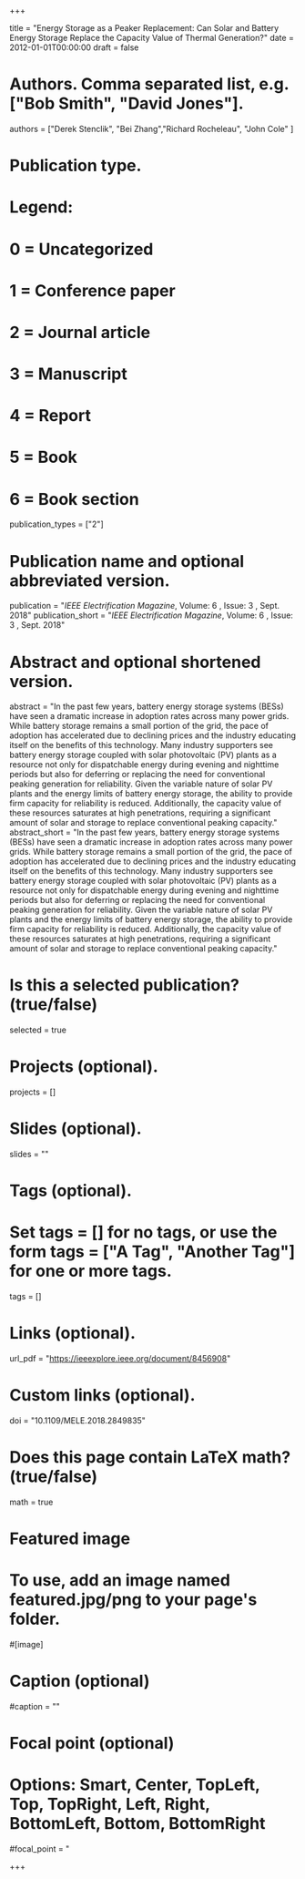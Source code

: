 +++

title = "Energy Storage as a Peaker Replacement: Can Solar and Battery Energy Storage Replace the Capacity Value of Thermal Generation?"
date = 2012-01-01T00:00:00
draft = false

# Authors. Comma separated list, e.g. ["Bob Smith", "David Jones"].
authors = ["Derek Stenclik", "Bei Zhang","Richard Rocheleau", "John Cole" ]

# Publication type.
# Legend:
# 0 = Uncategorized
# 1 = Conference paper
# 2 = Journal article
# 3 = Manuscript
# 4 = Report
# 5 = Book
# 6 = Book section
publication_types = ["2"]

# Publication name and optional abbreviated version.
publication = "*IEEE Electrification Magazine*, Volume: 6 , Issue: 3 , Sept. 2018"
publication_short = "*IEEE Electrification Magazine*, Volume: 6 , Issue: 3 , Sept. 2018"


# Abstract and optional shortened version.
abstract = "In the past few years, battery energy storage systems (BESs) have seen a dramatic increase in adoption rates across many power grids. While battery storage remains a small portion of the grid, the pace of adoption has accelerated due to declining prices and the industry educating itself on the benefits of this technology. Many industry supporters see battery energy storage coupled with solar photovoltaic (PV) plants as a resource not only for dispatchable energy during evening and nighttime periods but also for deferring or replacing the need for conventional peaking generation for reliability. Given the variable nature of solar PV plants and the energy limits of battery energy storage, the ability to provide firm capacity for reliability is reduced. Additionally, the capacity value of these resources saturates at high penetrations, requiring a significant amount of solar and storage to replace conventional peaking capacity."
abstract_short = "In the past few years, battery energy storage systems (BESs) have seen a dramatic increase in adoption rates across many power grids. While battery storage remains a small portion of the grid, the pace of adoption has accelerated due to declining prices and the industry educating itself on the benefits of this technology. Many industry supporters see battery energy storage coupled with solar photovoltaic (PV) plants as a resource not only for dispatchable energy during evening and nighttime periods but also for deferring or replacing the need for conventional peaking generation for reliability. Given the variable nature of solar PV plants and the energy limits of battery energy storage, the ability to provide firm capacity for reliability is reduced. Additionally, the capacity value of these resources saturates at high penetrations, requiring a significant amount of solar and storage to replace conventional peaking capacity."


# Is this a selected publication? (true/false)
selected = true

# Projects (optional).

projects = []

# Slides (optional).
slides = ""

# Tags (optional).
# Set tags = [] for no tags, or use the form tags = ["A Tag", "Another Tag"] for one or more tags.
tags = []

# Links (optional).
url_pdf = "https://ieeexplore.ieee.org/document/8456908"


# Custom links (optional).

doi = "10.1109/MELE.2018.2849835"

# Does this page contain LaTeX math? (true/false)
math = true

# Featured image
# To use, add an image named featured.jpg/png to your page's folder.

#[image]  
  # Caption (optional)
  #caption = ""
  
  # Focal point (optional)
  # Options: Smart, Center, TopLeft, Top, TopRight, Left, Right, BottomLeft, Bottom, BottomRight
  #focal_point = "

+++
